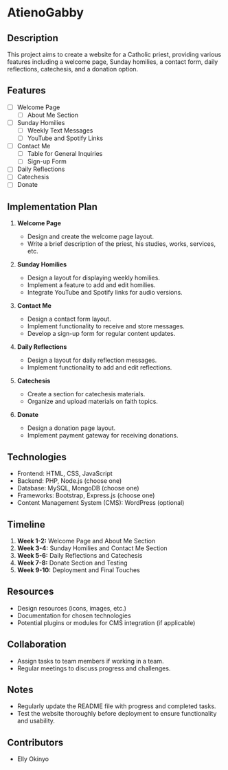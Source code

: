# AtienoGabby

## Description
This project aims to create a website for a Catholic priest, providing various features including a welcome page, Sunday homilies, a contact form, daily reflections, catechesis, and a donation option.

## Features
- [ ] Welcome Page
  - [ ] About Me Section
- [ ] Sunday Homilies
  - [ ] Weekly Text Messages
  - [ ] YouTube and Spotify Links
- [ ] Contact Me
  - [ ] Table for General Inquiries
  - [ ] Sign-up Form
- [ ] Daily Reflections
- [ ] Catechesis
- [ ] Donate

## Implementation Plan
1. **Welcome Page**
   - Design and create the welcome page layout.
   - Write a brief description of the priest, his studies, works, services, etc.
   
2. **Sunday Homilies**
   - Design a layout for displaying weekly homilies.
   - Implement a feature to add and edit homilies.
   - Integrate YouTube and Spotify links for audio versions.
   
3. **Contact Me**
   - Design a contact form layout.
   - Implement functionality to receive and store messages.
   - Develop a sign-up form for regular content updates.
   
4. **Daily Reflections**
   - Design a layout for daily reflection messages.
   - Implement functionality to add and edit reflections.
   
5. **Catechesis**
   - Create a section for catechesis materials.
   - Organize and upload materials on faith topics.
   
6. **Donate**
   - Design a donation page layout.
   - Implement payment gateway for receiving donations.

## Technologies
- Frontend: HTML, CSS, JavaScript
- Backend: PHP, Node.js (choose one)
- Database: MySQL, MongoDB (choose one)
- Frameworks: Bootstrap, Express.js (choose one)
- Content Management System (CMS): WordPress (optional)

## Timeline
1. **Week 1-2:** Welcome Page and About Me Section
2. **Week 3-4:** Sunday Homilies and Contact Me Section
3. **Week 5-6:** Daily Reflections and Catechesis
4. **Week 7-8:** Donate Section and Testing
5. **Week 9-10:** Deployment and Final Touches

## Resources
- Design resources (icons, images, etc.)
- Documentation for chosen technologies
- Potential plugins or modules for CMS integration (if applicable)

## Collaboration
- Assign tasks to team members if working in a team.
- Regular meetings to discuss progress and challenges.

## Notes
- Regularly update the README file with progress and completed tasks.
- Test the website thoroughly before deployment to ensure functionality and usability.

## Contributors
- Elly Okinyo
